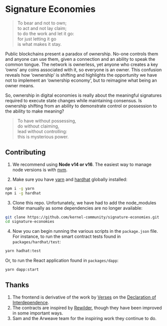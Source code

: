 # Signature Economies

> To bear and not to own;  
to act and not lay claim;  
to do the work and let it go:  
for just letting it go  
is what makes it stay.  

Public blockchains present a paradox of ownership. No-one controls them and anyone can use them, given a connection and an ability to speak the common tongue. The network is ownerless, yet anyone who creates a key ‘owns’ any coins associated with it, so everyone is an owner. This confusion reveals how ‘ownership’ is shifting and highlights the opportunity we have not to implement an ‘ownership economy’, but to reimagine what being an owner means.

So, ownership in digital economies is really about the meaningful signatures required to execute state changes while maintaining consensus. Is ownership shifting from an ability to demonstrate control or possession to the ability to make meaning?

> To have without possessing,  
do without claiming,  
lead without controlling:  
this is mysterious power.  

## Contributing

1. We recommend using **Node v14 or v16**. The easiest way to manage node versions is with [nvm](https://github.com/nvm-sh/nvm).

2. Make sure you have [yarn](https://classic.yarnpkg.com/lang/en/docs/install) and [hardhat](https://hardhat.org/) globally installed:

```bash
npm i -g yarn
npm i -g hardhat
```

3. Clone this repo. Unfortunately, we have had to add the node_modules folder manually as some dependencies are no longer available:

```bash
git clone https://github.com/kernel-community/signature-economies.git
cd signature-economies
```

4. Now you can begin running the various scripts in the `package.json` file. For instance, to run the smart contract tests found in `packages/hardhat/test`:

```bash
yarn hadhat:test
```
Or, to run the React application found in `packages/dapp`:
```bash
yarn dapp:start
```

## Thanks

1. The frontend is derivative of the work by [Verses](https://verses.xyz/) on the [Declaration of Interdependence](https://www.interdependence.online/about).
2. The contracts are inspired by [Rewilder](https://rewilder.xyz/), though they have been improved in some important ways.
3. Sam and the Arweave team for the inspiring work they continue to do.